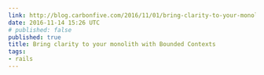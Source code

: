 ```yaml
---
link: http://blog.carbonfive.com/2016/11/01/bring-clarity-to-your-monolith-with-bounded-contexts/
date: 2016-11-14 15:26 UTC
# published: false
published: true
title: Bring clarity to your monolith with Bounded Contexts
tags:
- rails
---
```



